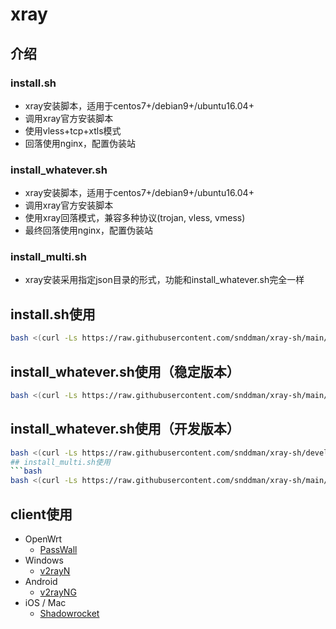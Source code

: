 # xray
## 介绍
### install.sh
- xray安装脚本，适用于centos7+/debian9+/ubuntu16.04+
- 调用xray官方安装脚本
- 使用vless+tcp+xtls模式
- 回落使用nginx，配置伪装站

### install_whatever.sh
- xray安装脚本，适用于centos7+/debian9+/ubuntu16.04+
- 调用xray官方安装脚本
- 使用xray回落模式，兼容多种协议(trojan, vless, vmess)
- 最终回落使用nginx，配置伪装站

### install_multi.sh
- xray安装采用指定json目录的形式，功能和install_whatever.sh完全一样

## install.sh使用
```bash
bash <(curl -Ls https://raw.githubusercontent.com/snddman/xray-sh/main/install.sh)
```

## install_whatever.sh使用（稳定版本）
```bash
bash <(curl -Ls https://raw.githubusercontent.com/snddman/xray-sh/main/install_whatever.sh)
```

## install_whatever.sh使用（开发版本）
```bash
bash <(curl -Ls https://raw.githubusercontent.com/snddman/xray-sh/develop/install_whatever.sh)
## install_multi.sh使用
```bash
bash <(curl -Ls https://raw.githubusercontent.com/snddman/xray-sh/main/install_multi.sh)
```

## client使用
- OpenWrt
  - [PassWall](https://github.com/xiaorouji/openwrt-passwall)
- Windows
  - [v2rayN](https://github.com/2dust/v2rayN)
- Android
  - [v2rayNG](https://github.com/2dust/v2rayNG)
- iOS / Mac
  - [Shadowrocket](https://apps.apple.com/app/shadowrocket/id932747118)


